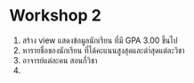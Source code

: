 # Workshop 2
1. สร้าง view แสดงข้อมูลนักเรียน ที่มี GPA 3.00 ขึ้นไป
2. หารายชื่อของนักเรียน ที่ได้คะแนนสูงสุดและตำ่สุดแต่ละวิชา
3. อาจารย์แต่ละคน สอนกี่วิชา
4. 
